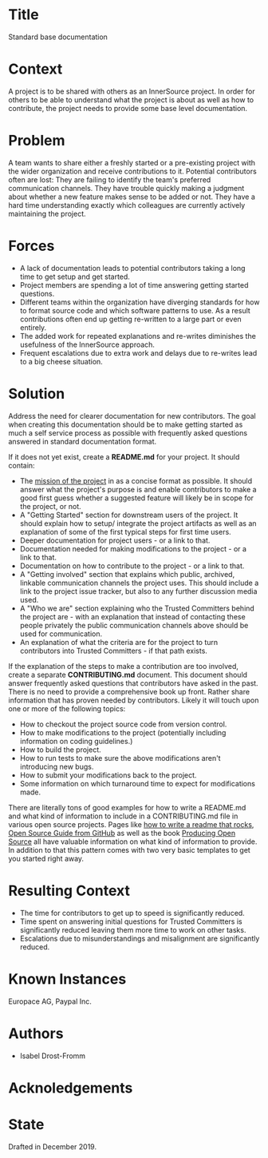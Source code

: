 # Title

Standard base documentation

# Context

A project is to be shared with others as an InnerSource project. In order for
others to be able to understand what the project is about as well as how to
contribute, the project needs to provide some base level documentation.

# Problem

A team wants to share either a freshly started or a pre-existing project with
the wider organization and receive contributions to it. Potential contributors
often are lost: They are failing to identify the team's preferred communication
channels. They have trouble quickly making a judgment about whether a new
feature makes sense to be added or not. They have a hard time understanding
exactly which colleagues are currently actively maintaining the project.

# Forces

- A lack of documentation leads to potential contributors taking a long time to
  get setup and get started.
- Project members are spending a lot of time answering getting started
  questions.
- Different teams within the organization have diverging standards for how to
  format source code and which software patterns to use. As a result
  contributions often end up getting re-written to a large part or even
  entirely.
- The added work for repeated explanations and re-writes diminishes the
  usefulness of the InnerSource approach.
- Frequent escalations due to extra work and delays due to re-writes lead to a
  big cheese situation.

# Solution

Address the need for clearer documentation for new contributors. The goal when
creating this documentation should be to make getting started as much a self
service process as possible with frequently asked questions answered in standard
documentation format.

If it does not yet exist, create a **README.md** for your project. It should
contain:

* The [mission of the
  project](https://producingoss.com/en/producingoss.html#mission-statement) in
  as a concise format as possible. It should answer what the project's purpose
  is and enable contributors to make a good first guess whether a suggested
  feature will likely be in scope for the project, or not.
* A "Getting Started" section for downstream users of the project. It should
  explain how to setup/ integrate the project artifacts as well as an
  explanation of some of the first typical steps for first time users.
* Deeper documentation for project users - or a link to that.
* Documentation needed for making modifications to the project - or a link to
  that.
* Documentation on how to contribute to the project - or a link to that.
* A "Getting involved" section that explains which public, archived, linkable
  communication channels the project uses. This should include a link to the
  project issue tracker, but also to any further discussion media used.
* A "Who we are" section explaining who the Trusted Committers behind the
  project are - with an explanation that instead of contacting these people
  privately the public communication channels above should be used for
  communication.
* An explanation of what the criteria are for the project to turn contributors
  into Trusted Committers - if that path exists.

If the explanation of the steps to make a contribution are too involved, create
a separate **CONTRIBUTING.md** document. This document should answer frequently
asked questions that contributors have asked in the past. There is no need to
provide a comprehensive book up front. Rather share information that has proven
needed by contributors. Likely it will touch upon one or more of the following
topics:

* How to checkout the project source code from version control.
* How to make modifications to the project (potentially including information on
  coding guidelines.)
* How to build the project.
* How to run tests to make sure the above modifications aren't introducing new
  bugs.
* How to submit your modifications back to the project.
* Some information on which turnaround time to expect for modifications made.


There are literally tons of good examples for how to write a README.md and what kind
of information to include in a CONTRIBUTING.md file in various open source projects. 
Pages like [how to write a readme that rocks](https://m.dotdev.co/how-to-write-a-readme-that-rocks-bc29f279611a), 
[Open Source Guide from GitHub](https://opensource.guide/) as well as
the book [Producing Open Source](https://producingoss.com/en/producingoss.html) all
have valuable information on what kind of information to provide. In addition to that this
pattern comes with two very basic templates to get you started right away.

# Resulting Context

* The time for contributors to get up to speed is significantly reduced.
* Time spent on answering initial questions for Trusted Committers is
  significantly reduced leaving them more time to work on other tasks.
* Escalations due to misunderstandings and misalignment are significantly
  reduced.

# Known Instances

Europace AG, Paypal Inc.

# Authors

* Isabel Drost-Fromm

# Acknoledgements


# State

Drafted in December 2019.
